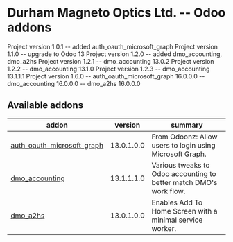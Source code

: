 # Durham Magneto Optics Ltd. -- Odoo addons

[//]: # (addons)

Project version 1.0.1 -- added auth_oauth_microsoft_graph
Project version 1.1.0 -- upgrade to Odoo 13
Project version 1.2.0 -- added dmo_accounting, dmo_a2hs
Project version 1.2.1 -- dmo_accounting 13.0.2
Project version 1.2.2 -- dmo_accounting 13.1.0
Project version 1.2.3 -- dmo_accounting 13.1.1.1
Project version 1.6.0 -- auth_oauth_microsoft_graph 16.0.0.0
                       -- dmo_accounting 16.0.0.0
                       -- dmo_a2hs 16.0.0.0                       

Available addons
----------------
addon | version | summary
--- | --- | ---
[auth_oauth_microsoft_graph](auth_oauth_microsoft_graph/) | 13.0.1.0.0 | From Odoonz: Allow users to login using Microsoft Graph.
[dmo_accounting](dmo_accounting/) | 13.1.1.1.0 | Various tweaks to Odoo accounting to better match DMO's work flow.
[dmo_a2hs](dmo_a2hs/) | 13.0.1.0.0 | Enables Add To Home Screen with a minimal service worker.

[//]: # (end addons)